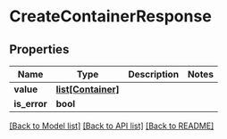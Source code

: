 # CreateContainerResponse

## Properties
Name | Type | Description | Notes
------------ | ------------- | ------------- | -------------
**value** | [**list[Container]**](Container.md) |  | 
**is_error** | **bool** |  | 

[[Back to Model list]](../README.md#documentation-for-models) [[Back to API list]](../README.md#documentation-for-api-endpoints) [[Back to README]](../README.md)

